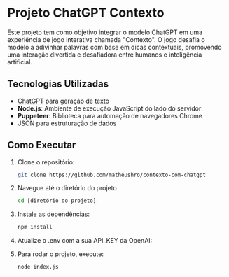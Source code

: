 # Projeto ChatGPT Contexto

Este projeto tem como objetivo integrar o modelo ChatGPT em uma experiência de jogo interativa chamada "Contexto". O jogo desafia o modelo a adivinhar palavras com base em dicas contextuais, promovendo uma interação divertida e desafiadora entre humanos e inteligência artificial.


## Tecnologias Utilizadas

- [ChatGPT](https://openai.com/chatgpt) para geração de texto
- **Node.js**: Ambiente de execução JavaScript do lado do servidor
- **Puppeteer**: Biblioteca para automação de navegadores Chrome
- JSON para estruturação de dados


## Como Executar

1. Clone o repositório:
   ```bash
   git clone https://github.com/matheushro/contexto-com-chatgpt

2. Navegue até o diretório do projeto
   ```bash
   cd [diretório do projeto]
   
3. Instale as dependências:
   ```bash
   npm install

4. Atualize o .env com a sua API_KEY da OpenAI:

5. Para rodar o projeto, execute:
   ```bash
   node index.js
   
